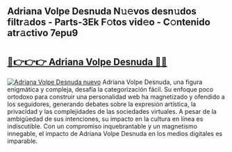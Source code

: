 ## Adriana Volpe Desnuda N𝚞𝚎vos desn𝚞dos filtr𝚊dos - Parts-3Ek F𝚘tos vid𝚎o - C𝚘ntenido atr𝚊ctivo 7epu9

# <h2><a href="http://mbap3z.tromn.icu/?c=Adriana+Volpe+Desnuda">🔗👉👉👉 Adriana Volpe Desnuda 🔗🔗</a></h2>

[![Adriana Volpe Desnuda nuevo](https://i.imgur.com/pEAQMta.gif)](http://mbap3z.tromn.icu/?c=Adriana+Volpe+Desnuda)
Adriana Volpe Desnuda, una figura enigmática y compleja, desafía la categorización fácil. Su enfoque poco ortodoxo para construir una personalidad web ha magnetizado y ofendido a los seguidores, generando debates sobre la expresión artística, la privacidad y las complejidades de las sociedades virtuales. A pesar de la ambigüedad de sus intenciones, su impacto en la cultura en línea es indiscutible. Con un compromiso inquebrantable y un magnetismo innegable, el impacto de Adriana Volpe Desnuda en los medios digitales es imparable.
